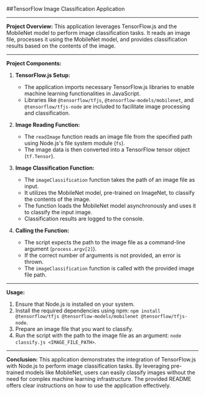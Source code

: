 ##TensorFlow Image Classification Application

---

**Project Overview:**
This application leverages TensorFlow.js and the MobileNet model to perform image classification tasks. It reads an image file, processes it using the MobileNet model, and provides classification results based on the contents of the image.

---

**Project Components:**

1. **TensorFlow.js Setup:**
   - The application imports necessary TensorFlow.js libraries to enable machine learning functionalities in JavaScript.
   - Libraries like `@tensorflow/tfjs`, `@tensorflow-models/mobilenet`, and `@tensorflow/tfjs-node` are included to facilitate image processing and classification.

2. **Image Reading Function:**
   - The `readImage` function reads an image file from the specified path using Node.js's file system module (`fs`).
   - The image data is then converted into a TensorFlow tensor object (`tf.Tensor`).

3. **Image Classification Function:**
   - The `imageClassification` function takes the path of an image file as input.
   - It utilizes the MobileNet model, pre-trained on ImageNet, to classify the contents of the image.
   - The function loads the MobileNet model asynchronously and uses it to classify the input image.
   - Classification results are logged to the console.

4. **Calling the Function:**
   - The script expects the path to the image file as a command-line argument (`process.argv[2]`).
   - If the correct number of arguments is not provided, an error is thrown.
   - The `imageClassification` function is called with the provided image file path.

---

**Usage:**
1. Ensure that Node.js is installed on your system.
2. Install the required dependencies using npm: `npm install @tensorflow/tfjs @tensorflow-models/mobilenet @tensorflow/tfjs-node`.
3. Prepare an image file that you want to classify.
4. Run the script with the path to the image file as an argument: `node classify.js <IMAGE_FILE_PATH>`.

---

**Conclusion:**
This application demonstrates the integration of TensorFlow.js with Node.js to perform image classification tasks. By leveraging pre-trained models like MobileNet, users can easily classify images without the need for complex machine learning infrastructure. The provided README offers clear instructions on how to use the application effectively.
